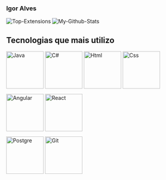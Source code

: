 ### Igor Alves

<p>
    <picture>
        <source media="(prefers-color-scheme: dark)" srcset="https://github-readme-stats.vercel.app/api/top-langs/?username=IgorARPGarcia&custom_title=Languages&langs_count=5&hide_border=true&hide=html%23css%23MATLAB&theme=github_dark">
        <img align="top" src='https://github-readme-stats.vercel.app/api/top-langs/?username=IgorARPGarcia&custom_title=Extensions&langs_count=3&hide_border=true&hide=html%23css%23MATLAB' alt='Top-Extensions'>
    </picture>
    <picture>
        <source media="(prefers-color-scheme: dark)" srcset="https://github-readme-stats.vercel.app/api?username=IgorARPGarcia&show_icons=true&count_private=true&include_all_commits=true&custom_title=My%20Stats&hide_border=true&theme=github_dark">
        <img align="top" src='https://github-readme-stats.vercel.app/api?username=IgorARPGarcia&show_icons=true&count_private=true&include_all_commits=true&custom_title=My%20Stats&hide_border=true' alt='My-Github-Stats'>
    </picture>
</p>

## Tecnologias que mais utilizo

<p>
    <img width = "100" height = "100" align = "center" alt= "Java" src = "https://user-images.githubusercontent.com/25181517/117201156-9a724800-adec-11eb-9a9d-3cd0f67da4bc.png"/>
    <img width = "100" height = "100" align = "center" alt= "C#" src = "https://user-images.githubusercontent.com/25181517/121405384-444d7300-c95d-11eb-959f-913020d3bf90.png"/>
    <img width = "100" height= "100" align = "center" alt = "Html" src = "https://user-images.githubusercontent.com/25181517/192158954-f88b5814-d510-4564-b285-dff7d6400dad.png"/>
    <img width = "100" height = "100" align = "center" alt = "Css" src = "https://user-images.githubusercontent.com/25181517/183898674-75a4a1b1-f960-4ea9-abcb-637170a00a75.png"/>
</p>

<p>
    <img width = "100" height = "100" align = "center" alt= "Angular" src = "https://user-images.githubusercontent.com/25181517/117201156-9a724800-adec-11eb-9a9d-3cd0f67da4bc.png"/>
    <img width = "100" height = "100" align = "center" alt= "React" src = "https://user-images.githubusercontent.com/25181517/117201156-9a724800-adec-11eb-9a9d-3cd0f67da4bc.png"/>
</p>

<p>
    <img width = "100" height = "100" align = "center" alt = "Postgre" src = "https://user-images.githubusercontent.com/25181517/183898674-75a4a1b1-f960-4ea9-abcb-637170a00a75.png"/>
    <img width = "100" height = "100" align = "center" alt= "Git" src = "https://user-images.githubusercontent.com/25181517/192108372-f71d70ac-7ae6-4c0d-8395-51d8870c2ef0.png"/>
</p>

